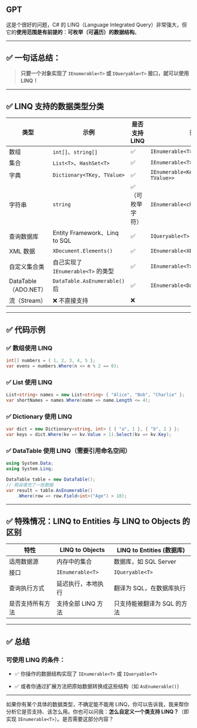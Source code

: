 ## GPT
这是个很好的问题，C# 的 LINQ（Language Integrated Query）非常强大，但它的**使用范围是有前提的**：**可枚举（可遍历）的数据结构**。

---

## ✅ 一句话总结：

> **只要一个对象实现了 `IEnumerable<T>` 或 `IQueryable<T>` 接口，就可以使用 LINQ！**

---

## ✅ LINQ 支持的数据类型分类

|类型|示例|是否支持 LINQ|接口|
|---|---|---|---|
|数组|`int[]`、`string[]`|✅|`IEnumerable<T>`|
|集合|`List<T>`、`HashSet<T>`|✅|`IEnumerable<T>`|
|字典|`Dictionary<TKey, TValue>`|✅|`IEnumerable<KeyValuePair<TKey, TValue>>`|
|字符串|`string`|✅（可枚举字符）|`IEnumerable<char>`|
|查询数据库|Entity Framework、Linq to SQL|✅|`IQueryable<T>`|
|XML 数据|`XDocument.Elements()`|✅|`IEnumerable<XElement>`|
|自定义集合类|自己实现了 `IEnumerable<T>` 的类型|✅|`IEnumerable<T>`|
|DataTable（ADO.NET）|`DataTable.AsEnumerable()` 后|✅|`IEnumerable<DataRow>`|
|流（Stream）|❌ 不直接支持|❌||

---

## ✅ 代码示例

### ✅ 数组使用 LINQ

```csharp
int[] numbers = { 1, 2, 3, 4, 5 };
var evens = numbers.Where(n => n % 2 == 0);
```

### ✅ List 使用 LINQ

```csharp
List<string> names = new List<string> { "Alice", "Bob", "Charlie" };
var shortNames = names.Where(name => name.Length <= 4);
```

### ✅ Dictionary 使用 LINQ

```csharp
var dict = new Dictionary<string, int> { { "a", 1 }, { "b", 2 } };
var keys = dict.Where(kv => kv.Value > 1).Select(kv => kv.Key);
```

### ✅ DataTable 使用 LINQ（需要引用命名空间）

```csharp
using System.Data;
using System.Linq;

DataTable table = new DataTable();
// 假设填充了一些数据
var result = table.AsEnumerable()
    .Where(row => row.Field<int>("Age") > 18);
```

---

## ✅ 特殊情况：LINQ to Entities 与 LINQ to Objects 的区别

|特性|LINQ to Objects|LINQ to Entities (数据库)|
|---|---|---|
|适用数据源|内存中的集合|数据库，如 SQL Server|
|接口|`IEnumerable<T>`|`IQueryable<T>`|
|查询执行方式|延迟执行，本地执行|翻译为 SQL，在数据库执行|
|是否支持所有方法|支持全部 LINQ 方法|只支持能被翻译为 SQL 的方法|

---

## ✅ 总结

### 可使用 LINQ 的条件：

- ✅ 你操作的数据结构实现了 `IEnumerable<T>` 或 `IQueryable<T>`
    
- ✅ 或者你通过扩展方法把原始数据转换成这些结构（如 `AsEnumerable()`）
    

---

如果你有某个具体的数据类型，不确定能不能用 LINQ，你可以告诉我，我来帮你分析它是否支持、该怎么用。你也可以问我：**怎么自定义一个类支持 LINQ？**（即实现 `IEnumerable<T>`）。是否需要这部分内容？